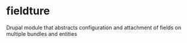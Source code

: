 fieldture
=========

Drupal module that abstracts configuration and attachment of fields on multiple bundles and entities
